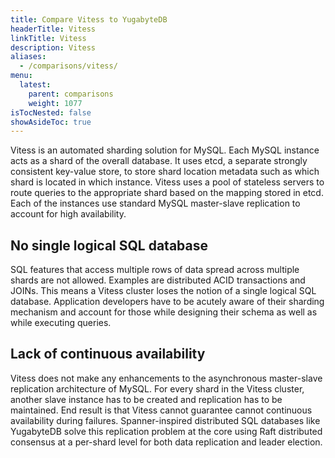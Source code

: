 ```yaml
---
title: Compare Vitess to YugabyteDB
headerTitle: Vitess
linkTitle: Vitess
description: Vitess
aliases:
  - /comparisons/vitess/
menu:
  latest:
    parent: comparisons
    weight: 1077
isTocNested: false
showAsideToc: true
---
```


Vitess is an automated sharding solution for MySQL. Each MySQL instance acts as a shard of the overall database. It uses etcd, a separate strongly consistent key-value store, to store shard location metadata such as which shard is located in which instance. Vitess uses a pool of stateless servers to route queries to the appropriate shard based on the mapping stored in etcd. Each of the instances use standard MySQL master-slave replication to account for high availability.

## No single logical SQL database

SQL features that access multiple rows of data spread across multiple shards are not allowed. Examples are distributed ACID transactions and JOINs. This means a Vitess cluster loses the notion of a single logical SQL database. Application developers have to be acutely aware of their sharding mechanism and account for those while designing their schema as well as while executing queries.

## Lack of continuous availability

Vitess does not make any enhancements to the asynchronous master-slave replication architecture of MySQL. For every shard in the Vitess cluster, another slave instance has to be created and replication has to be maintained. End result is that Vitess cannot guarantee cannot continuous availability during failures. Spanner-inspired distributed SQL databases like YugabyteDB solve this replication problem at the core using Raft distributed consensus at a per-shard level for both data replication and leader election.

